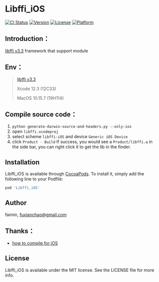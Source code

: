 # Libffi_iOS

[![CI Status](https://img.shields.io/travis/faimin/Libffi_iOS.svg?style=flat)](https://travis-ci.org/faimin/Libffi_iOS)
[![Version](https://img.shields.io/cocoapods/v/Libffi_iOS.svg?style=flat)](https://cocoapods.org/pods/Libffi_iOS)
[![License](https://img.shields.io/cocoapods/l/Libffi_iOS.svg?style=flat)](https://cocoapods.org/pods/Libffi_iOS)
[![Platform](https://img.shields.io/cocoapods/p/Libffi_iOS.svg?style=flat)](https://cocoapods.org/pods/Libffi_iOS)

## Introduction：

[libffi v3.3](https://github.com/libffi/libffi/releases/tag/v3.3) framework that support module

## Env：

> [libffi v3.3](https://github.com/libffi/libffi/releases/tag/v3.3) 
>
> Xcode 12.3 (12C33)
>
> MacOS 10.15.7 (19H114)

## Compile source code：

1. `python generate-darwin-source-and-headers.py --only-ios`
2. open `libffi.xcodeproj`
3. select scheme `libffi-iOS` and device `Generic iOS Device`
4. click `Product - Build`
If success, you would see a `Product/libffi.a` in the side bar, you can right click it to get the lib in the finder.

## Installation

Libffi_iOS is available through [CocoaPods](https://cocoapods.org). To install
it, simply add the following line to your Podfile:

```ruby
pod 'Libffi_iOS'
```

## Author

faimin, fuxianchao@gmail.com

## Thanks：

- [how to compile for iOS](https://github.com/libffi/libffi/issues/510#issuecomment-654689416)

## License

Libffi_iOS is available under the MIT license. See the LICENSE file for more info.
